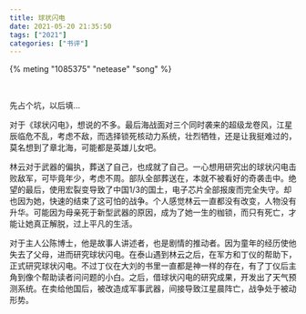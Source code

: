 ```yaml
---
title: 球状闪电
date: 2021-05-20 21:35:50
tags: ["2021"]
categories: ["书评"]
---
```


{% meting "1085375" "netease" "song" %}

<br>

先占个坑，以后填...

对于《球状闪电》，想说的不多。最后海战面对三个同时袭来的超级龙卷风，江星辰临危不乱，考虑不敌，而选择锁死核动力系统，壮烈牺牲，还是让我挺难过的，莫名想到了章北海，可能都是英雄儿女吧。

<!--more-->

林云对于武器的偏执，葬送了自己，也成就了自己。一心想用研究出的球状闪电击败敌军，可毕竟年少，考虑不周。部队全部葬送在，本就不被看好的奇袭击中。绝望的最后，使用宏裂变导致了中国1/3的国土，电子芯片全部报废而完全失守。却也因为她，快速的结束了这可怕的战争。个人感觉林云一直都没有改变，人物没有升华。可能因为母亲死于新型武器的原因，成为了她一生的枷锁，而只有死亡，才能让她真正解脱，过上平凡的生活。

对于主人公陈博士，他是故事人讲述者，也是剧情的推动者。因为童年的经历使他失去了父母，进而研究球状闪电。在泰山遇到林云之后，在军方和丁仪的帮助下，正式研究球状闪电。不过丁仪在大刘的书里一直都是神一样的存在，有了丁仪后主角到像个帮助读者问问题的小白。之后，借球状闪电的研究成果，开发出了天气预测系统。在卖给他国后，被改造成军事武器，间接导致江星晨阵亡，战争处于被动形势。